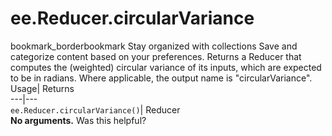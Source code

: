  
#  ee.Reducer.circularVariance
bookmark_borderbookmark Stay organized with collections  Save and categorize content based on your preferences.
Returns a Reducer that computes the (weighted) circular variance of its inputs, which are expected to be in radians. Where applicable, the output name is "circularVariance". 
Usage| Returns  
---|---  
`ee.Reducer.circularVariance()`| Reducer  
**No arguments.**
Was this helpful?
